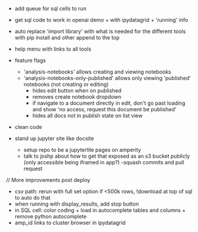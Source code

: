 
- add queue for sql cells to run
- get sql code to work in openai demo + with ipydatagrid + 'running' info
- auto replace 'import library' with what is needed for the different tools with pip install and other append to the top
- help menu with links to all tools


- feature flags 
    - 'analysis-notebooks' allows creating and viewing notebooks
    - 'analysis-notebooks-only-published' allows only viewing 'published' notebooks (not creating or editing) 
        - hides edit button when on published 
        - removes create notebook dropdown
        - if navigate to a document directly in edit, don't go past loading and show 'no access, request this document be published'
        - hides all docs not in publish state on list view
- clean code
- stand up jupyter site like docsite 
    - setup repo to be a jupyterlite pages on amperity
    - talk to joshp about how to get that exposed as an s3 bucket publicly (only accessible being iframed in app?)
-squash commits and pull request



// More improvements post deploy
- csv path: rerun with full set option if <500k rows, !download at top of sql to auto do that
- when running with display_results, add stop button
- in SQL cell: color coding + load in autocomplete tables and columns + remove python autocomplete
- amp_id links to cluster browser in ipydatagrid